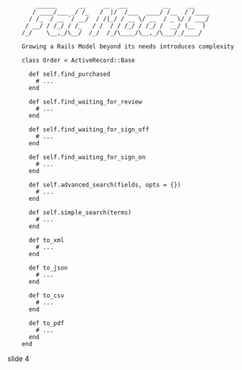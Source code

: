            ______      __     __  ___          __     __
           / ____/___ _/ /_   /  |/  /___  ____/ /__  / /____
          / /_  / __ `/ __/  / /|_/ / __ \/ __  / _ \/ / ___/
         / __/ / /_/ / /_   / /  / / /_/ / /_/ /  __/ (__  )
        /_/    \__,_/\__/  /_/  /_/\____/\__,_/\___/_/____/

        Growing a Rails Model beyond its needs introduces complexity

        class Order < ActiveRecord::Base

          def self.find_purchased
            # ...
          end

          def self.find_waiting_for_review
            # ...
          end

          def self.find_waiting_for_sign_off
            # ...
          end

          def self.find_waiting_for_sign_on
            # ...
          end

          def self.advanced_search(fields, opts = {})
            # ...
          end

          def self.simple_search(terms)
            # ...
          end

          def to_xml
            # ...
          end

          def to_json
            # ...
          end

          def to_csv
            # ...
          end

          def to_pdf
            # ...
          end
        end
















































































slide 4